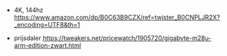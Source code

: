 - 4K, 144hz
  https://www.amazon.com/dp/B0C63B9CZX/ref=twister_B0CNPLJR2X?_encoding=UTF8&th=1

- prijsdaler
  https://tweakers.net/pricewatch/1905720/gigabyte-m28u-arm-edition-zwart.html

